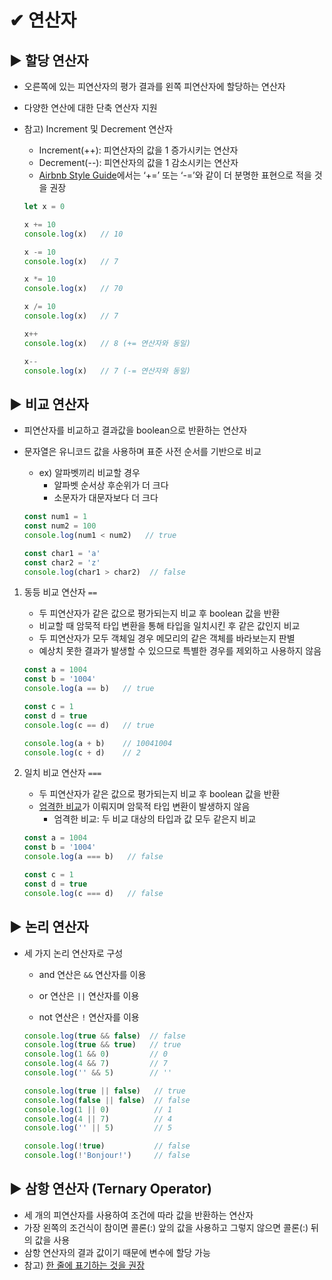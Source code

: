 # ✔ 연산자
  
## ▶ 할당 연산자

- 오른쪽에 있는 피연산자의 평가 결과를 왼쪽 피연산자에 할당하는 연산자
- 다양한 연산에 대한 단축 연산자 지원
- 참고) Increment 및 Decrement 연산자
  - Increment(++): 피연산자의 값을 1 증가시키는 연산자
  - Decrement(--): 피연산자의 값을 1 감소시키는 연산자
  - [Airbnb Style Guide](https://github.com/airbnb/javascript#variables--unary-increment-decrement)에서는 ‘+=’ 또는 ‘-=’와 같이 더 분명한 표현으로 적을 것을 권장

  ```javascript
  let x = 0

  x += 10
  console.log(x)   // 10

  x -= 10
  console.log(x)   // 7

  x *= 10
  console.log(x)   // 70

  x /= 10
  console.log(x)   // 7

  x++
  console.log(x)   // 8 (+= 연산자와 동일)

  x--
  console.log(x)   // 7 (-= 연산자와 동일)
  ```

  
## ▶ 비교 연산자

- 피연산자를 비교하고 결과값을 boolean으로 반환하는 연산자
- 문자열은 유니코드 값을 사용하며 표준 사전 순서를 기반으로 비교
  - ex) 알파벳끼리 비교할 경우
    - 알파벳 순서상 후순위가 더 크다
    - 소문자가 대문자보다 더 크다
  
  ```javascript 
  const num1 = 1
  const num2 = 100
  console.log(num1 < num2)   // true

  const char1 = 'a'
  const char2 = 'z'
  console.log(char1 > char2)  // false
  ```

1. 동등 비교 연산자 `==`
   
   - 두 피연산자가 같은 값으로 평가되는지 비교 후 boolean 값을 반환
   - 비교할 때 암묵적 타입 변환을 통해 타입을 일치시킨 후 같은 값인지 비교
   - 두 피연산자가 모두 객체일 경우 메모리의 같은 객체를 바라보는지 판별
   - 예상치 못한 결과가 발생할 수 있으므로 특별한 경우를 제외하고 사용하지 않음
  
    ```javascript
    const a = 1004
    const b = '1004'
    console.log(a == b)   // true

    const c = 1
    const d = true
    console.log(c == d)   // true

    console.log(a + b)    // 10041004
    console.log(c + d)    // 2
    ```

2. 일치 비교 연산자 `===`
   
   - 두 피연산자가 같은 값으로 평가되는지 비교 후 boolean 값을 반환
   - [엄격한 비교](https://262.ecma-international.org/5.1/#sec-11.9.6)가 이뤄지며 암묵적 타입 변환이 발생하지 않음
     - 엄격한 비교: 두 비교 대상의 타입과 값 모두 같은지 비교

    ```javascript
    const a = 1004
    const b = '1004'
    console.log(a === b)   // false

    const c = 1
    const d = true
    console.log(c === d)   // false
    ```

  
## ▶ 논리 연산자

- 세 가지 논리 연산자로 구성
  
  - and 연산은 `&&` 연산자를 이용
  
  - or 연산은 `||` 연산자를 이용
  
  - not 연산은 `!` 연산자를 이용

  ```javascript
  console.log(true && false)  // false
  console.log(true && true)   // true
  console.log(1 && 0)         // 0
  console.log(4 && 7)         // 7
  console.log('' && 5)        // ''

  console.log(true || false)   // true
  console.log(false || false)  // false
  console.log(1 || 0)          // 1
  console.log(4 || 7)          // 4
  console.log('' || 5)         // 5

  console.log(!true)           // false
  console.log(!'Bonjour!')     // false
  ```

  
## ▶ 삼항 연산자 (Ternary Operator)

- 세 개의 피연산자를 사용하여 조건에 따라 값을 반환하는 연산자
- 가장 왼쪽의 조건식이 참이면 콜론(:) 앞의 값을 사용하고 그렇지 않으면 콜론(:) 뒤의 값을 사용
- 삼항 연산자의 결과 값이기 때문에 변수에 할당 가능
- 참고) [한 줄에 표기하는 것을 권장](https://github.com/airbnb/javascript#comparison--nested-ternaries)